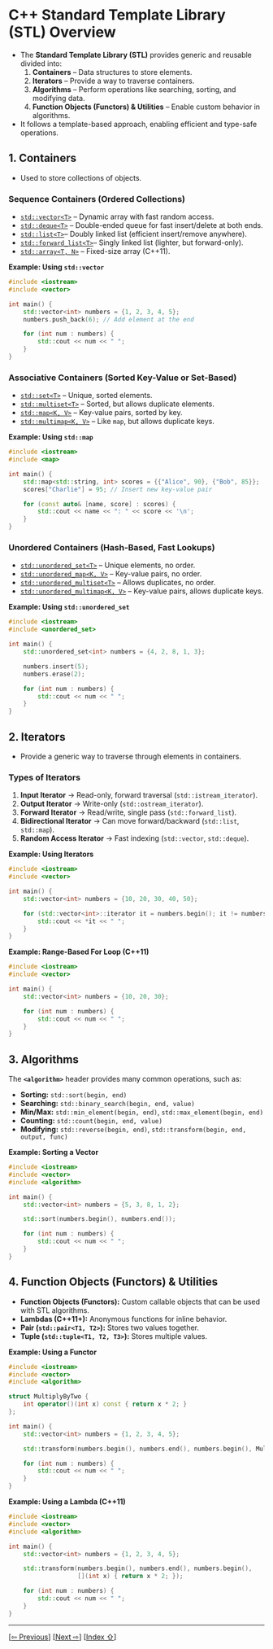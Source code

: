 <a name="1_25_stl_overview-1"></a>
# C++ Standard Template Library (STL) Overview

- The **Standard Template Library (STL)** provides generic and reusable divided into:
    1. **Containers** – Data structures to store elements.
    2. **Iterators** – Provide a way to traverse containers.
    3. **Algorithms** – Perform operations like searching, sorting, and modifying data.
    4. **Function Objects (Functors) & Utilities** – Enable custom behavior in algorithms.
- It follows a template-based approach, enabling efficient and type-safe operations.


<a name="1_25_stl_overview-1-1"></a>
## 1. Containers

- Used to store collections of objects. 

<a name="1_25_stl_overview-1-1-1"></a>
### Sequence Containers (Ordered Collections)

- [`std::vector<T>`](https://en.cppreference.com/w/cpp/container/vector) – Dynamic array with fast random access.
- [`std::deque<T>`](https://en.cppreference.com/w/cpp/container/deque) – Double-ended queue for fast insert/delete at both ends.
- [`std::list<T>`](https://en.cppreference.com/w/cpp/container/list)– Doubly linked list (efficient insert/remove anywhere).
- [`std::forward_list<T>`](https://en.cppreference.com/w/cpp/container/forward_list)– Singly linked list (lighter, but forward-only).
- [`std::array<T, N>`](https://en.cppreference.com/w/cpp/container/array) – Fixed-size array (C++11).

**Example: Using `std::vector`**

```cpp
#include <iostream>
#include <vector>

int main() {
    std::vector<int> numbers = {1, 2, 3, 4, 5};
    numbers.push_back(6); // Add element at the end

    for (int num : numbers) {
        std::cout << num << " ";
    }
}
```

<a name="1_25_stl_overview-1-1-2"></a>
### Associative Containers (Sorted Key-Value or Set-Based)

- [`std::set<T>`](https://en.cppreference.com/w/cpp/container/set) – Unique, sorted elements.
- [`std::multiset<T>`](https://en.cppreference.com/w/cpp/container/multiset) – Sorted, but allows duplicate elements.
- [`std::map<K, V>`](https://en.cppreference.com/w/cpp/container/map) – Key-value pairs, sorted by key.
- [`std::multimap<K, V>`](https://en.cppreference.com/w/cpp/container/multimap) – Like `map`, but allows duplicate keys.

**Example: Using `std::map`**

```cpp
#include <iostream>
#include <map>

int main() {
    std::map<std::string, int> scores = {{"Alice", 90}, {"Bob", 85}};
    scores["Charlie"] = 95; // Insert new key-value pair

    for (const auto& [name, score] : scores) {
        std::cout << name << ": " << score << '\n';
    }
}
```

<a name="1_25_stl_overview-1-1-3"></a>
### Unordered Containers (Hash-Based, Fast Lookups)

- [`std::unordered_set<T>`](https://en.cppreference.com/w/cpp/container/unordered_set) – Unique elements, no order.
- [`std::unordered_map<K, V>`](https://en.cppreference.com/w/cpp/container/unordered_map) – Key-value pairs, no order.
- [`std::unordered_multiset<T>`](https://en.cppreference.com/w/cpp/container/unordered_multiset) – Allows duplicates, no order.
- [`std::unordered_multimap<K, V>`](https://en.cppreference.com/w/cpp/container/unordered_multimap) – Key-value pairs, allows duplicate keys.

**Example: Using `std::unordered_set`**

```cpp
#include <iostream>
#include <unordered_set>

int main() {
    std::unordered_set<int> numbers = {4, 2, 8, 1, 3};

    numbers.insert(5);
    numbers.erase(2);

    for (int num : numbers) {
        std::cout << num << " ";
    }
}
```

<a name="1_25_stl_overview-1-2"></a>
## 2. Iterators

- Provide a generic way to traverse through elements in containers.

<a name="1_25_stl_overview-1-2-1"></a>
### Types of Iterators

1. **Input Iterator** → Read-only, forward traversal (`std::istream_iterator`).
2. **Output Iterator** → Write-only (`std::ostream_iterator`).
3. **Forward Iterator** → Read/write, single pass (`std::forward_list`).
4. **Bidirectional Iterator** → Can move forward/backward (`std::list`, `std::map`).
5. **Random Access Iterator** → Fast indexing (`std::vector`, `std::deque`).

**Example: Using Iterators**

```cpp
#include <iostream>
#include <vector>

int main() {
    std::vector<int> numbers = {10, 20, 30, 40, 50};

    for (std::vector<int>::iterator it = numbers.begin(); it != numbers.end(); ++it) {
        std::cout << *it << " ";
    }
}
```

**Example: Range-Based For Loop (C++11)**

```cpp
#include <iostream>
#include <vector>

int main() {
    std::vector<int> numbers = {10, 20, 30};

    for (int num : numbers) {
        std::cout << num << " ";
    }
}
```


<a name="1_25_stl_overview-1-3"></a>
## 3. Algorithms

The **`<algorithm>`** header provides many common operations, such as:
- **Sorting:** `std::sort(begin, end)`
- **Searching:** `std::binary_search(begin, end, value)`
- **Min/Max:** `std::min_element(begin, end)`, `std::max_element(begin, end)`
- **Counting:** `std::count(begin, end, value)`
- **Modifying:** `std::reverse(begin, end)`, `std::transform(begin, end, output, func)`

**Example: Sorting a Vector**

```cpp
#include <iostream>
#include <vector>
#include <algorithm>

int main() {
    std::vector<int> numbers = {5, 3, 8, 1, 2};

    std::sort(numbers.begin(), numbers.end());

    for (int num : numbers) {
        std::cout << num << " ";
    }
}
```

<a name="1_25_stl_overview-1-4"></a>
## 4. Function Objects (Functors) & Utilities

- **Function Objects (Functors):** Custom callable objects that can be used with STL algorithms.
- **Lambdas (C++11+):** Anonymous functions for inline behavior.
- **Pair (`std::pair<T1, T2>`):** Stores two values together.
- **Tuple (`std::tuple<T1, T2, T3>`):** Stores multiple values.

**Example: Using a Functor**

```cpp
#include <iostream>
#include <vector>
#include <algorithm>

struct MultiplyByTwo {
    int operator()(int x) const { return x * 2; }
};

int main() {
    std::vector<int> numbers = {1, 2, 3, 4, 5};

    std::transform(numbers.begin(), numbers.end(), numbers.begin(), MultiplyByTwo());

    for (int num : numbers) {
        std::cout << num << " ";
    }
}
```

**Example: Using a Lambda (C++11)**

```cpp
#include <iostream>
#include <vector>
#include <algorithm>

int main() {
    std::vector<int> numbers = {1, 2, 3, 4, 5};

    std::transform(numbers.begin(), numbers.end(), numbers.begin(), 
                   [](int x) { return x * 2; });

    for (int num : numbers) {
        std::cout << num << " ";
    }
}
```

---
[[⇦ Previous](1_24_error_as_values_idx.md)]		[[Next  ⇨](1_26_vector_idx.md)]		[[Index ⇧](index.md#1_25_stl_overview_idx.md)]
